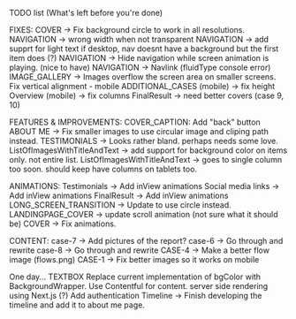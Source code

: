 TODO list (What's left before you're done)

FIXES:
COVER -> Fix background circle to work in all resolutions.
NAVIGATION -> wrong width when not transparent
NAVIGATION -> add supprt for light text if desktop, nav doesnt have a background but the first item does (?)
NAVIGATION -> Hide navigation while screen animation is playing. (nice to have)
NAVIGATION -> Navlink (fluidType console error)
IMAGE_GALLERY -> Images overflow the screen area on smaller screens.
Fix vertical alignment - mobile
ADDITIONAL_CASES (mobile) -> fix height
Overview (mobile) -> fix columns
FinalResult -> need better covers (case 9, 10)

FEATURES & IMPROVEMENTS:
COVER_CAPTION: Add "back" button
ABOUT ME -> Fix smaller images to use circular image and cliping path instead.
TESTIMONIALS -> Looks rather bland. perhaps needs some love.
ListOfImagesWithTitleAndText -> add support for background color on items only. not entire list.
ListOfImagesWithTitleAndText -> goes to single column too soon. should keep have columns on tablets too.

ANIMATIONS:
Testimonials -> Add inView animations
Social media links -> Add inView animations
FinalResult -> Add inView animations
LONG_SCREEN_TRANSITION -> Update to use circle instead.
LANDINGPAGE_COVER -> update scroll animation (not sure what it should be)
COVER -> Fix animations.

CONTENT:
case-7 -> Add pictures of the report?
case-6 -> Go through and rewrite
case-8 -> Go through and rewrite
CASE-4 -> Make a better flow image (flows.png)
CASE-1 -> Fix better images so it works on mobile

One day...
TEXTBOX Replace current implementation of bgColor with BackgroundWrapper.
Use Contentful for content.
server side rendering using Next.js (?)
Add authentication
Timeline -> Finish developing the timeline and add it to about me page.

